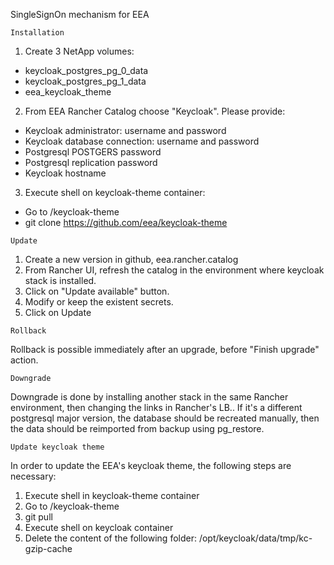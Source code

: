 SingleSignOn mechanism for EEA

```
Installation
```
1. Create 3 NetApp volumes:
* keycloak_postgres_pg_0_data
* keycloak_postgres_pg_1_data
* eea_keycloak_theme

2. From EEA Rancher Catalog choose "Keycloak". Please provide:
* Keycloak administrator: username and password
* Keycloak database connection: username and password
* Postgresql POSTGERS password
* Postgresql replication password
* Keycloak hostname

3. Execute shell on keycloak-theme container:
* Go to /keycloak-theme
* git clone https://github.com/eea/keycloak-theme


```
Update
```

1. Create a new version in github, eea.rancher.catalog
2. From Rancher UI, refresh the catalog in the environment where keycloak stack is installed.
3. Click on "Update available" button.
4. Modify or keep the existent secrets.
5. Click on Update


```
Rollback
```

Rollback is possible immediately after an upgrade, before "Finish upgrade" action.


```
Downgrade
```

Downgrade is done by installing another stack in the same Rancher environment, then changing the links in Rancher's LB.. If it's a different postgresql major version, the database should be recreated manually, then the data should be reimported from backup using pg_restore.


```
Update keycloak theme
```

In order to update the EEA's keycloak theme, the following steps are necessary:
1. Execute shell in keycloak-theme container
2. Go to /keycloak-theme
3. git pull
4. Execute shell on keycloak container
5. Delete the content of the following folder: /opt/keycloak/data/tmp/kc-gzip-cache

